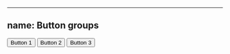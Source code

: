 
---
name: Button groups
---
<div class="btn-group">
  <button type="button" class="btn">Button 1</button>
  <button type="button" class="btn">Button 2</button>
  <button type="button" class="btn">Button 3</button>
</div>